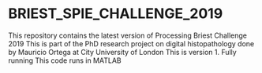 # BRIEST_SPIE_CHALLENGE_2019
This repository contains the latest version of Processing Briest Challenge 2019
This is part of the PhD research project on digital histopathology done by Mauricio Ortega at City University of London
This is version 1. Fully running
This code runs in MATLAB
